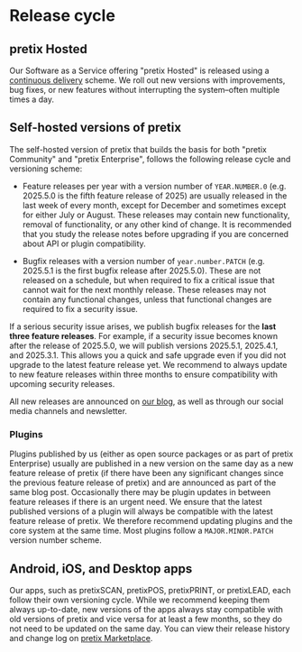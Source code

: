# Release cycle

## pretix Hosted

<!-- md:hosted -->

Our Software as a Service offering "pretix Hosted" is released using a [continuous delivery](https://en.wikipedia.org/wiki/Continuous_delivery) scheme.
We roll out new versions with improvements, bug fixes, or new features without interrupting the system–often multiple times a day.

## Self-hosted versions of pretix

<!-- md:community -->
<!-- md:enterprise -->

The self-hosted version of pretix that builds the basis for both "pretix Community" and "pretix Enterprise", follows the following release cycle and versioning scheme:

- Feature releases per year with a version number of ``YEAR.NUMBER.0`` (e.g. 2025.5.0 is the fifth feature release of 2025) are usually released in the last week of every month, except for December and sometimes except for either July or August.
  These releases may contain new functionality, removal of functionality, or any other kind of change.
  It is recommended that you study the release notes before upgrading if you are concerned about API or plugin compatibility.

- Bugfix releases with a version number of ``year.number.PATCH`` (e.g. 2025.5.1 is the first bugfix release after 2025.5.0).
  These are not released on a schedule, but when required to fix a critical issue that cannot wait for the next monthly release.
  These releases may not contain any functional changes, unless that functional changes are required to fix a security issue.

If a serious security issue arises, we publish bugfix releases for the **last three feature releases**.
For example, if a security issue becomes known after the release of 2025.5.0, we will publish versions 2025.5.1, 2025.4.1, and 2025.3.1.
This allows you a quick and safe upgrade even if you did not upgrade to the latest feature release yet.
We recommend to always update to new feature releases within three months to ensure compatibility with upcoming security releases.

All new releases are announced on [our blog](https://pretix.eu/about/en/blog/), as well as through our social media channels and newsletter.

### Plugins

Plugins published by us (either as open source packages or as part of pretix Enterprise) usually are published in a new version on the same day as a new feature release of pretix (if there have been any significant changes since the previous feature release of pretix) and are announced as part of the same blog post.
Occasionally there may be plugin updates in between feature releases if there is an urgent need.
We ensure that the latest published versions of a plugin will always be compatible with the latest feature release of pretix.
We therefore recommend updating plugins and the core system at the same time.
Most plugins follow a ``MAJOR.MINOR.PATCH`` version number scheme.

## Android, iOS, and Desktop apps

Our apps, such as pretixSCAN, pretixPOS, pretixPRINT, or pretixLEAD, each follow their own versioning cycle.
While we recommend keeping them always up-to-date, new versions of the apps always stay compatible with old versions of pretix and vice versa for at least a few months, so they do not need to be updated on the same day.
You can view their release history and change log on [pretix Marketplace](https://marketplace.pretix.eu/categories/12/).